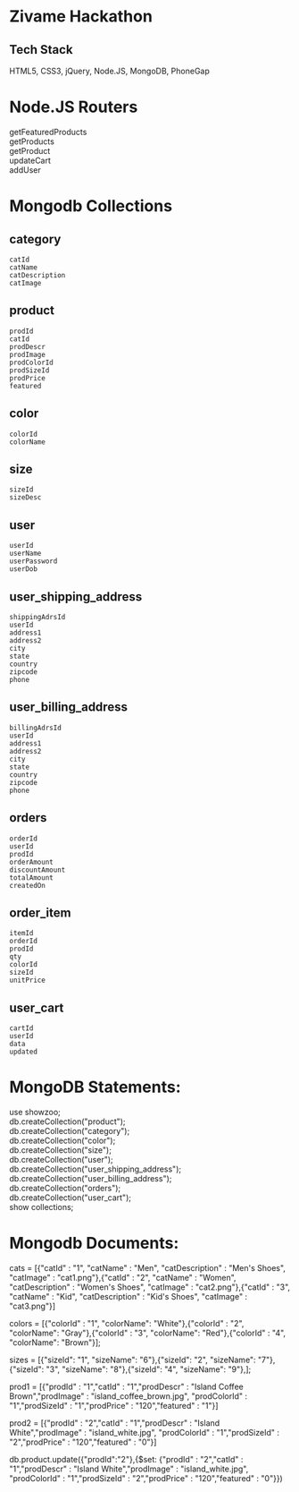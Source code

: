 Zivame Hackathon
================
Tech Stack
----------
HTML5, CSS3, jQuery, Node.JS, MongoDB, PhoneGap <br />

Node.JS Routers
================

getFeaturedProducts <br />
getProducts <br />
getProduct <br />
updateCart <br />
addUser <br />


Mongodb Collections
===================

category
--------
	catId
	catName
	catDescription
	catImage
		
product
--------
	prodId
	catId
	prodDescr
	prodImage
	prodColorId
	prodSizeId
	prodPrice
	featured
	
color
--------
	colorId
	colorName
	
size
--------
	sizeId
	sizeDesc

user
--------
	userId
	userName
	userPassword
	userDob
	
user_shipping_address
------------------------
	shippingAdrsId
	userId
	address1
	address2
	city
	state
	country
	zipcode
	phone

user_billing_address
------------------------
	billingAdrsId
	userId
	address1
	address2
	city
	state
	country
	zipcode
	phone
	
orders
--------
	orderId
	userId
	prodId
	orderAmount
	discountAmount
	totalAmount
	createdOn
	
order_item
--------
	itemId
	orderId
	prodId
	qty
	colorId
	sizeId
	unitPrice
	
user_cart
--------
	cartId
	userId
	data
	updated
	
	
MongoDB Statements:
==================

use showzoo; <br />
db.createCollection("product"); <br />
db.createCollection("category");<br />
db.createCollection("color");<br />
db.createCollection("size");<br />
db.createCollection("user");<br />
db.createCollection("user_shipping_address");<br />
db.createCollection("user_billing_address");<br />
db.createCollection("orders");<br />
db.createCollection("user_cart");<br />
show collections;

Mongodb Documents:
==================

cats = [{"catId" : "1", "catName" : "Men", "catDescription" : "Men's Shoes",  "catImage" : "cat1.png"},{"catId" : "2", "catName" : "Women", "catDescription" : "Women's Shoes",  "catImage" : "cat2.png"},{"catId" : "3", "catName" : "Kid", "catDescription" : "Kid's Shoes",  "catImage" : "cat3.png"}]

colors = [{"colorId" : "1", "colorName": "White"},{"colorId" : "2", "colorName": "Gray"},{"colorId" : "3", "colorName": "Red"},{"colorId" : "4", "colorName": "Brown"}];

sizes = [{"sizeId": "1", "sizeName": "6"},{"sizeId": "2", "sizeName": "7"},{"sizeId": "3", "sizeName": "8"},{"sizeId": "4", "sizeName": "9"},];

prod1 = [{"prodId" : "1","catId" : "1","prodDescr" : "Island Coffee Brown","prodImage" : "island_coffee_brown.jpg", "prodColorId" : "1","prodSizeId" : "1","prodPrice" : "120","featured" : "1"}]

prod2 = [{"prodId" : "2","catId" : "1","prodDescr" : "Island White","prodImage" : "island_white.jpg", "prodColorId" : "1","prodSizeId" : "2","prodPrice" : "120","featured" : "0"}]


db.product.update({"prodId":"2"},{$set: {"prodId" : "2","catId" : "1","prodDescr" : "Island White","prodImage" : "island_white.jpg", "prodColorId" : "1","prodSizeId" : "2","prodPrice" : "120","featured" : "0"}})



